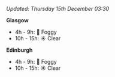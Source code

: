 *Updated: Thursday 15th December 03:30*

**Glasgow**

* 4h - 9h: :foggy: Foggy
* 10h - 15h: :sunny: Clear

**Edinburgh**

* 4h - 9h: :foggy: Foggy
* 10h - 15h: :sunny: Clear

